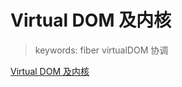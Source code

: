# Virtual DOM 及内核

> keywords: fiber virtualDOM 协调

[Virtual DOM 及内核](https://zh-hans.reactjs.org/docs/faq-internals.html)
